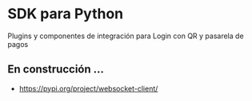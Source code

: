 # SDK para Python
Plugins y componentes de integración para Login con QR y pasarela de pagos

## En construcción ...

- https://pypi.org/project/websocket-client/
